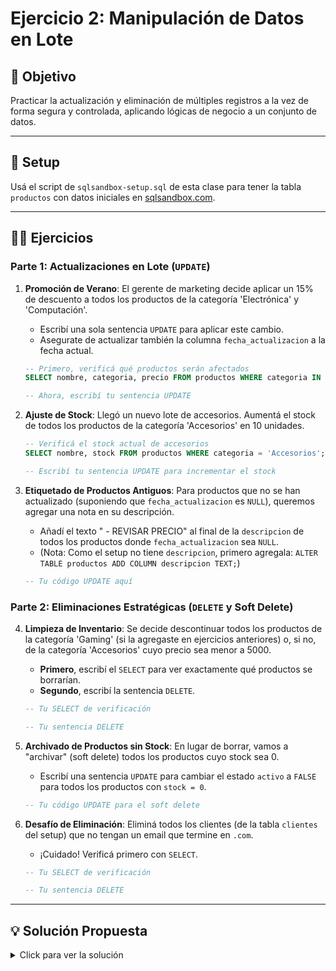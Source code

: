 # Ejercicio 2: Manipulación de Datos en Lote

## 🎯 Objetivo

Practicar la actualización y eliminación de múltiples registros a la vez de forma segura y controlada, aplicando lógicas de negocio a un conjunto de datos.

---

## 🚀 Setup

Usá el script de `sqlsandbox-setup.sql` de esta clase para tener la tabla `productos` con datos iniciales en [sqlsandbox.com](https://sqlsandbox.com).

---

## 🏋️‍♀️ Ejercicios

### Parte 1: Actualizaciones en Lote (`UPDATE`)

1.  **Promoción de Verano**: El gerente de marketing decide aplicar un 15% de descuento a todos los productos de la categoría 'Electrónica' y 'Computación'.
    *   Escribí una sola sentencia `UPDATE` para aplicar este cambio.
    *   Asegurate de actualizar también la columna `fecha_actualizacion` a la fecha actual.

    ```sql
    -- Primero, verificá qué productos serán afectados
    SELECT nombre, categoria, precio FROM productos WHERE categoria IN ('Electrónica', 'Computación');

    -- Ahora, escribí tu sentencia UPDATE

    ```

2.  **Ajuste de Stock**: Llegó un nuevo lote de accesorios. Aumentá el stock de todos los productos de la categoría 'Accesorios' en 10 unidades.

    ```sql
    -- Verificá el stock actual de accesorios
    SELECT nombre, stock FROM productos WHERE categoria = 'Accesorios';

    -- Escribí tu sentencia UPDATE para incrementar el stock

    ```

3.  **Etiquetado de Productos Antiguos**: Para productos que no se han actualizado (suponiendo que `fecha_actualizacion` es `NULL`), queremos agregar una nota en su descripción.
    *   Añadí el texto " - REVISAR PRECIO" al final de la `descripcion` de todos los productos donde `fecha_actualizacion` sea `NULL`.
    *   (Nota: Como el setup no tiene `descripcion`, primero agregala: `ALTER TABLE productos ADD COLUMN descripcion TEXT;`)

    ```sql
    -- Tu código UPDATE aquí

    ```

### Parte 2: Eliminaciones Estratégicas (`DELETE` y Soft Delete)

4.  **Limpieza de Inventario**: Se decide descontinuar todos los productos de la categoría 'Gaming' (si la agregaste en ejercicios anteriores) o, si no, de la categoría 'Accesorios' cuyo precio sea menor a 5000.
    *   **Primero**, escribí el `SELECT` para ver exactamente qué productos se borrarían.
    *   **Segundo**, escribí la sentencia `DELETE`.

    ```sql
    -- Tu SELECT de verificación

    -- Tu sentencia DELETE

    ```

5.  **Archivado de Productos sin Stock**: En lugar de borrar, vamos a "archivar" (soft delete) todos los productos cuyo stock sea 0.
    *   Escribí una sentencia `UPDATE` para cambiar el estado `activo` a `FALSE` para todos los productos con `stock = 0`.

    ```sql
    -- Tu código UPDATE para el soft delete

    ```

6.  **Desafío de Eliminación**: Eliminá todos los clientes (de la tabla `clientes` del setup) que no tengan un email que termine en `.com`.
    *   ¡Cuidado! Verificá primero con `SELECT`.

    ```sql
    -- Tu SELECT de verificación

    -- Tu sentencia DELETE

    ```

---

## 💡 Solución Propuesta

<details>
<summary>Click para ver la solución</summary>

```sql
-- --- EJERCICIO 1: Promoción de Verano ---
UPDATE productos
SET 
    precio = precio * 0.85,
    fecha_actualizacion = CURRENT_DATE
WHERE categoria IN ('Electrónica', 'Computación');


-- --- EJERCICIO 2: Ajuste de Stock ---
UPDATE productos
SET stock = stock + 10
WHERE categoria = 'Accesorios';


-- --- EJERCICIO 3: Etiquetado de Productos Antiguos ---
-- (Primero, agregar la columna si no existe)
-- ALTER TABLE productos ADD COLUMN descripcion TEXT;
UPDATE productos
SET descripcion = IFNULL(descripcion, '') || ' - REVISAR PRECIO'
WHERE fecha_actualizacion IS NULL;
-- Usamos IFNULL para evitar problemas si la descripción era NULL.


-- --- EJERCICIO 4: Limpieza de Inventario ---
-- Verificación
SELECT * FROM productos WHERE categoria = 'Accesorios' AND precio < 5000;
-- Eliminación
DELETE FROM productos WHERE categoria = 'Accesorios' AND precio < 5000;


-- --- EJERCICIO 5: Archivado de Productos sin Stock ---
UPDATE productos
SET activo = FALSE
WHERE stock = 0;


-- --- EJERCICIO 6: Desafío de Eliminación ---
-- Verificación
SELECT * FROM clientes WHERE email NOT LIKE '%.com';
-- Eliminación
DELETE FROM clientes WHERE email NOT LIKE '%.com';

```

</details>
